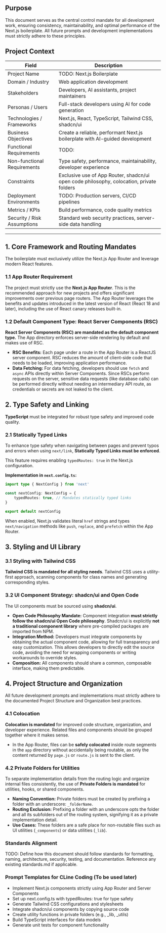 ## Purpose

This document serves as the central control mandate for all development work, ensuring consistency, maintainability, and optimal performance of the Next.js boilerplate. All future prompts and development implementations must strictly adhere to these principles.

## Project Context

| Field | Description |
|-------|-------------|
| Project Name | TODO: Next.js Boilerplate |
| Domain / Industry | Web application development |
| Stakeholders | Developers, AI assistants, project maintainers |
| Personas / Users | Full-stack developers using AI for code generation |
| Technologies / Frameworks | Next.js, React, TypeScript, Tailwind CSS, shadcn/ui |
| Business Objectives | Create a reliable, performant Next.js boilerplate with AI-guided development |
| Functional Requirements | TODO: |
| Non-functional Requirements | Type safety, performance, maintainability, developer experience |
| Constraints | Exclusive use of App Router, shadcn/ui open code philosophy, colocation, private folders |
| Deployment Environments | TODO: Production servers, CI/CD pipelines |
| Metrics / KPIs | Build performance, code quality metrics |
| Security / Risk Assumptions | Standard web security practices, server-side data handling |

---

## 1. Core Framework and Routing Mandates

The boilerplate must exclusively utilize the Next.js App Router and leverage modern React features.

### 1.1 App Router Requirement

The project must strictly use the **Next.js App Router**. This is the recommended approach for new projects and offers significant improvements over previous page routers. The App Router leverages the benefits and updates introduced in the latest version of React (React 18 and later), including the use of React canary releases built-in.

### 1.2 Default Component Type: React Server Components (RSC)

**React Server Components (RSC) are mandated as the default component type.** The App directory enforces server-side rendering by default and makes use of RSC.

*   **RSC Benefits:** Each page under a route in the App Router is a ReactJS server component. RSC reduces the amount of client-side code that needs to be loaded, improving application performance.
*   **Data Fetching:** For data fetching, developers should use `fetch` and `async` APIs directly within Server Components. Since RSCs perform requests on the server, sensitive data requests (like database calls) can be performed directly without needing an intermediary API route, as credentials or secrets are not leaked to the client.

## 2. Type Safety and Linking

**TypeScript** must be integrated for robust type safety and improved code quality.

### 2.1 Statically Typed Links

To enhance type safety when navigating between pages and prevent typos and errors when using `next/link`, **Statically Typed Links must be enforced**.

This feature requires enabling `typedRoutes: true` in the Next.js configuration.

**Implementation in `next.config.ts`:**
```typescript
import type { NextConfig } from 'next'

const nextConfig: NextConfig = {
    typedRoutes: true, // Mandates statically typed links
}

export default nextConfig
```
When enabled, Next.js validates literal `href` strings and types `next/navigation` methods like `push`, `replace`, and `prefetch` within the App Router.

## 3. Styling and UI Library

### 3.1 Styling with Tailwind CSS

**Tailwind CSS is mandated for all styling needs**. Tailwind CSS uses a utility-first approach, scanning components for class names and generating corresponding styles.

### 3.2 UI Component Strategy: shadcn/ui and Open Code

The UI components must be sourced using **shadcn/ui**.

*   **Open Code Philosophy Mandate:** Component integration **must strictly follow the shadcn/ui Open Code philosophy**. Shadcn/ui is explicitly **not a traditional component library** where pre-compiled packages are imported from NPM.
*   **Integration Method:** Developers must integrate components by obtaining the actual component code, allowing for full transparency and easy customization. This allows developers to directly edit the source code, avoiding the need for wrapping components or writing workarounds to override styles.
*   **Composition:** All components should share a common, composable interface, making them predictable.

## 4. Project Structure and Organization

All future development prompts and implementations must strictly adhere to the documented Project Structure and Organization best practices.

### 4.1 Colocation

**Colocation is mandated** for improved code structure, organization, and developer experience. Related files and components should be grouped together where it makes sense.

*   In the App Router, files can be **safely colocated** inside route segments in the `app` directory without accidentally being routable, as only the content returned by `page.js` or `route.js` is sent to the client.

### 4.2 Private Folders for Utilities

To separate implementation details from the routing logic and organize internal files consistently, the use of **Private Folders is mandated** for utilities, hooks, or shared components.

*   **Naming Convention:** Private folders must be created by prefixing a folder with an underscore: `_folderName`.
*   **Routing Exclusion:** Prefixing a folder with an underscore opts the folder and all its subfolders out of the routing system, signifying it as a private implementation detail.
*   **Use Cases:** These folders are a safe place for non-routable files such as UI utilities (`_components`) or data utilities (`_lib`).

### Standards Alignment

TODO: Define how this document should follow standards for formatting, naming, architecture, security, testing, and documentation. Reference any existing standards.md if applicable.

### Prompt Templates for CLine Coding (To be used later)
- Implement Next.js components strictly using App Router and Server Components
- Set up next.config.ts with typedRoutes: true for type safety
- Generate Tailwind CSS configurations and stylesheets
- Integrate shadcn/ui components by copying source code
- Create utility functions in private folders (e.g., _lib, _utils)
- Build TypeScript interfaces for data models
- Generate unit tests for component functionality
